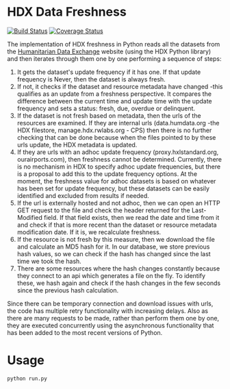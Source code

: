 HDX Data Freshness
==================

[![Build
Status](https://github.com/OCHA-DAP/hdx-data-freshness/workflows/build/badge.svg)](https://github.com/OCHA-DAP/hdx-data-freshness/actions?query=workflow%3Abuild)
[![Coverage
Status](https://coveralls.io/repos/github/OCHA-DAP/hdx-data-freshness/badge.svg?branch=main&ts=1)](https://coveralls.io/github/OCHA-DAP/hdx-data-freshness?branch=main)

The implementation of HDX freshness in Python reads all the datasets
from the [Humanitarian Data Exchange](http://data.humdata.org/) website
(using the HDX Python library) and then iterates through them one by one
performing a sequence of steps:

1.  It gets the dataset's update frequency if it has one. If that update
    frequency is Never, then the dataset is always fresh.
2.  If not, it checks if the dataset and resource metadata have changed
    -this qualifies as an update from a freshness perspective. It
    compares the difference between the current time and update time
    with the update frequency and sets a status: fresh, due, overdue or
    delinquent.
3.  If the dataset is not fresh based on metadata, then the urls of the
    resources are examined. If they are internal urls (data.humdata.org
    -the HDX filestore, manage.hdx.rwlabs.org - CPS) then there is no
    further checking that can be done because when the files pointed to
    by these urls update, the HDX metadata is updated.
4.  If they are urls with an adhoc update frequency
    (proxy.hxlstandard.org, ourairports.com), then freshness cannot be
    determined. Currently, there is no mechanism in HDX to specify adhoc
    update frequencies, but there is a proposal to add this to the
    update frequency options. At the moment, the freshness value for
    adhoc datasets is based on whatever has been set for update
    frequency, but these datasets can be easily identified and excluded
    from results if needed.
5.  If the url is externally hosted and not adhoc, then we can open an
    HTTP GET request to the file and check the header returned for the
    Last-Modified field. If that field exists, then we read the date and
    time from it and check if that is more recent than the dataset or
    resource metadata modification date. If it is, we recalculate
    freshness.
6.  If the resource is not fresh by this measure, then we download the
    file and calculate an MD5 hash for it. In our database, we store
    previous hash values, so we can check if the hash has changed since
    the last time we took the hash.
7.  There are some resources where the hash changes constantly because
    they connect to an api which generates a file on the fly. To
    identify these, we hash again and check if the hash changes in the
    few seconds since the previous hash calculation.

Since there can be temporary connection and download issues with urls,
the code has multiple retry functionality with increasing delays. Also
as there are many requests to be made, rather than perform them one by
one, they are executed concurrently using the asynchronous functionality
that has been added to the most recent versions of Python.

Usage
=====

    python run.py
